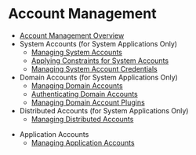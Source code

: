 # Account Management<!--account-management-->
<!--Del-->
- [Account Management Overview](account-overview-sys.md)
- System Accounts (for System Applications Only)<!--os-account-->
  - [Managing System Accounts](manage-os-account-sys.md)
  - [Applying Constraints for System Accounts](control-os-account-by-constraints-sys.md)
  - [Managing System Account Credentials](manage-os-account-credential-sys.md)
- Domain Accounts (for System Applications Only)<!--domain-account-->
  - [Managing Domain Accounts](manage-domain-account-sys.md)
  - [Authenticating Domain Accounts](auth-domain-account-sys.md)
  - [Managing Domain Account Plugins](manage-domain-plugin-sys.md)
- Distributed Accounts (for System Applications Only)<!--distributed-account-->
  - [Managing Distributed Accounts](manage-distributed-account-sys.md)
<!--DelEnd-->
- Application Accounts<!--application-account-->
  - [Managing Application Accounts](manage-application-account.md)
